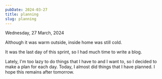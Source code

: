 ```yaml
---
pubDate: 2024-03-27
title: planning
slug: planning
---
```


Wednesday, 27 March, 2024

Although it was warm outside, inside home was still cold.

It was the last day of this sprint, so I had much time to write a blog.

Lately, I'm too lazy to do things that I have to and I want to, so I decided to make a plan for each day. Today, I almost did things that I have planned. I hope this remains after tomorrow.